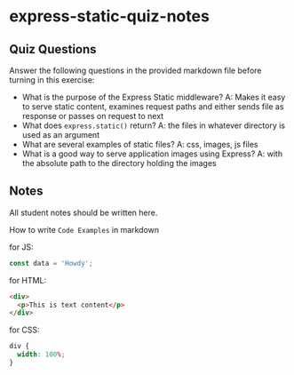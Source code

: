# express-static-quiz-notes

## Quiz Questions

Answer the following questions in the provided markdown file before turning in this exercise:

- What is the purpose of the Express Static middleware?
  A: Makes it easy to serve static content, examines request paths and either sends file as response or passes on request to next
- What does `express.static()` return?
  A: the files in whatever directory is used as an argument
- What are several examples of static files?
  A: css, images, js files
- What is a good way to serve application images using Express?
  A: with the absolute path to the directory holding the images

## Notes

All student notes should be written here.

How to write `Code Examples` in markdown

for JS:

```javascript
const data = 'Howdy';
```

for HTML:

```html
<div>
  <p>This is text content</p>
</div>
```

for CSS:

```css
div {
  width: 100%;
}
```
